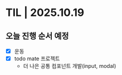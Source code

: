 # TIL | 2025.10.19

## 오늘 진행 순서 예정

-   [x] 운동
-   [x] todo mate 프로젝트
    -   더 나은 공통 컴포넌트 개발(input, modal)
